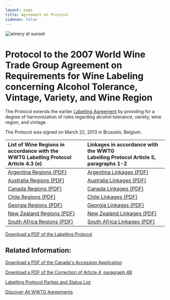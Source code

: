 ```yaml
---
layout: page
title: Agreement on Protocol
sidenav: false
---
```


![winery at sunset](/assets/uploads/sunset.jpg)

# Protocol to the 2007 World Wine Trade Group Agreement on Requirements for Wine Labeling concerning Alcohol Tolerance, Vintage, Variety, and Wine Region

The Protocol extends the earlier [Labelling Agreement](/labelling-agreement) by providing for a degree of harmonization of rules regarding alcohol tolerance, variety, wine region, and vintage.

The Protocol was signed on March 22, 2013 in Brussels, Belgium.

| List of Wine Regions in accordance with the <br>WWTG Labelling Protocol Article 4.3 (e)  | Linkages in accordance with the WWTG <br>Labelling Protocol Article 5, paragraphs 1-2   |
| :---                                                                                     |    :---                                                                                 |          
| [Argentina Regions (PDF)]({{site.baseurl}}/assets/uploads/argentinaregions.pdf)  | [Argentina Linkages (PDF)]({{site.baseurl}}/assets/uploads/argentinalinkages.pdf)                                                                     |    
| [Australia Regions (PDF)]({{site.baseurl}}/assets/uploads/australiaregions.pdf)                                                                      | [Australia Linkages (PDF)]({{site.baseurl}}/assets/uploads/australialinkages.pdf)                                                  |        
| [Canada Regions (PDF)]({{site.baseurl}}/assets/uploads/canadaregions.pdf)                                                                    | [Canada Linkages (PDF)]({{site.baseurl}}/assets/uploads/canadalinkages.pdf)                                                       |      
| [Chile Regions (PDF)]({{site.baseurl}}/assets/uploads/chilewineregions.pdf)     | [Chile Linkages (PDF)]({{site.baseurl}}/assets/uploads/chilelinkages.pdf)      |       
| [Georgia Regions (PDF)]({{site.baseurl}}/assets/uploads/georgiawineregions.pdf) | [Georgia Linkages (PDF)]({{site.baseurl}}/assets/uploads/georgialinkages.pdf)  |         
| [New Zealand Regions (PDF)]({{site.baseurl}}/assets/uploads/nzwineregions.pdf)  | [New Zealand Linkages (PDF)]({{site.baseurl}}/assets/uploads/nzlinkages.pdf)   |     
| [South Africa Regions (PDF)]({{site.baseurl}}/assets/uploads/sawineregions.pdf) | [South Africa Linkages (PDF)]({{site.baseurl}}/assets/uploads/salinkages.pdf)  |

<a class="usa-button" href="{{site.baseurl}}/assets/uploads/protocol.pdf">Download a PDF of the Labelling Protocol</a>

## Related Information:

<a class="usa-button" href="{{site.baseurl}}/assets/uploads/canada-protocol.pdf">Download a PDF of the Canada's Accession Application</a>

<a class="usa-button" href="{{site.baseurl}}/assets/uploads/maa-correction.pdf">Download a PDF of the Correction of Article 4, paragraph 4B</a>

<a class="usa-button" href="https://www.state.gov/wine-labeling-protocol">Labelling Protocol Parties and Status List</a>


<a class="usa-button" href="{{site.baseurl}}/agreements">Discover All WWTG Agreements</a>
